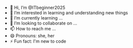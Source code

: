 - 👋 Hi, I’m @ITbeginner2025
- 👀 I’m interested in learning and understanding new things
- 🌱 I’m currently learning ...
- 💞️ I’m looking to collaborate on ...
- 📫 How to reach me ...
- 😄 Pronouns: she, her
- ⚡ Fun fact: I'm new to code 

<!---
ITbeginner2025/ITbeginner2025 is a ✨ special ✨ repository because its `README.md` (this file) appears on your GitHub profile.
You can click the Preview link to take a look at your changes.
--->
